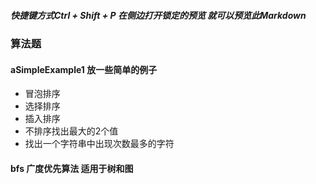 
#####  快捷键方式Ctrl + Shift + P 在侧边打开锁定的预览 就可以预览此Markdown

### 算法题

#### aSimpleExample1 放一些简单的例子
- 冒泡排序
- 选择排序
- 插入排序
- 不排序找出最大的2个值
- 找出一个字符串中出现次数最多的字符


#### bfs 广度优先算法 适用于树和图
```
```